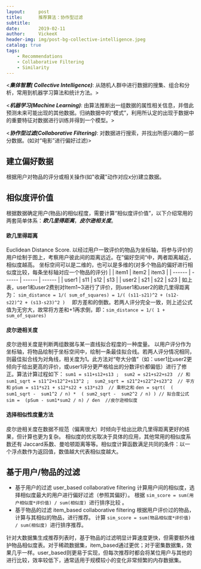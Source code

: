 ```yaml
---
layout:     post
title:      推荐算法：协作型过滤
subtitle:   
date:       2019-02-11
author:     VickeeX
header-img: img/post-bg-collective-intelligence.jpeg
catalog: true
tags:
    - Recommendations
    - Collaborative Filtering
    - Similarity
---
```


<***集体智慧( Collective Intelligence)***: 从随机人群中进行数据的搜集、组合和分析，常用到机器学习算法和统计方法。>

<***机器学习(Machine Learning)***: 由算法推断出一组数据的属性相关信息，并借此预测未来可能出现的其他数据。归纳数据中的“模式”，利用所认定的出现于数据中的重要特征对数据进行训练并得到一个模型。>

<***协作型过滤(Collaborative Filtering)***: 对数据进行搜索，并找出所感兴趣的一部分数据。(如对“电影”进行偏好过滤)>
## 建立偏好数据
根据用户对物品的评分或相关操作(如"收藏"动作对应x分)建立数据。

## 相似度评价值
根据数据确定用户(物品)的相似程度，需要计算“相似度评价值”，以下介绍常用的两套简单体系：***欧几里得距离***，***皮尔逊相关度***。

#### 欧几里得距离
Euclidean Distance Score. 以经过用户一致评价的物品为坐标轴，将参与评价的用户绘制于图上，考察用户彼此间的距离远近。在”偏好空间“中，两者距离越近，相似度越高。
坐标空间可以是二维的，也可以是多维的(对多个物品的偏好进行相似度比较，每条坐标轴对应一个物品的评分)
|  | item1 | item2 | item3 |
| ------ | ------ | ------ | ------ |
| user1 | s11 | s12 | s13 |
| user2 | s21 | s22 | s23 |
如上表，user1和user2费别对Item1~3进行了评价，则user1和user2的欧几里得距离为：
```sim_distance = 1/( sum_of_squares) = 1/( (s11-s21)^2 + (s12-s22)^2 + (s13-s23)^2 )  ```
即方差和的倒数。若两人评分完全一致，则上述公式值为无穷大，故常将方差和+1再求倒，即：```sim_distance = 1/( 1 + sum_of_squares)```

#### 皮尔逊相关度
皮尔逊相关度是判断两组数据与某一直线拟合程度的一种度量。
以用户评分作为坐标轴，将物品绘制于坐标空间中，绘制一条最佳拟合线。若两人评分情况相同，则最佳拟合线为对角线，相关度为1。此方法对“夸大分值”（如：user1比user2更倾向于给出更高的评价，或user1评分更严格给出的分数评价都偏低）进行了修正。算法计算过程如下：
```sum1 = s11+s12+s13 ;  sum2 = s21+s22+s23  // 和``` 
```sum1_sqrt = s11^2+s12^2+s13^2 ;  sum2_sqrt = s21^2+s22^2+s23^2  // 平方和```
```pSum = s11*s21 + s12*s22 + s13*s23  // 乘积之和```
```den = sqrt(  ( sum1_sqrt -  sum1^2 / n) *  ( sum2_sqrt -  sum2^2 / n) ) // 拟合度公式```
``` sim =  (pSum - sum1*sum2 / n) / den  //皮尔逊相似度 ```

#### 选择相似性度量方法
皮尔逊相关度在数据不规范（偏离很大）时倾向于给出比欧几里得距离更好的结果，但计算也更为复杂。
相似度的优劣取决于具体的应用，其他常用的相似度系数还有 Jaccard系数、曼哈顿距离等等。相似度计算函数满足共同的条件：以一个浮点数作为返回值，数值越大代表相似度越大。

## 基于用户/物品的过滤

* 基于用户的过滤 user_based collaborative filtering
计算用户间的相似度，选择相似度最大的用户进行偏好过滤（参照其偏好）。
根据 ```sim_score = sum(用户相似度*评价值) / sum(相似度) ```进行排序比较 。
* 基于物品的过滤 item_based collaborative filtering
根据用户评价过的物品，计算与其相似的物品，进行推荐。
计算 ``` sim_score = sum(物品相似度*评价值) / sum(相似度)  ```进行排序推荐。

针对大数据集生成推荐列表时，基于物品的过滤明显计算速度更快，但需要额外维护物品相似度表。对于稀疏数据集，item_based通过更优；对于密集数据集，效果几乎一样。user_based则更易于实现，但每次推荐时都会将某位用户与其他的进行比较，效率较低下，通常适用于规模较小的变化非常频繁的内存数据集。


